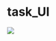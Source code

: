 # task_UI
![](https://res.cloudinary.com/anhchangtoanhoc97/image/upload/v1648741340/abc-2022-03-31_22.40.29_1_zilibo.gif)
